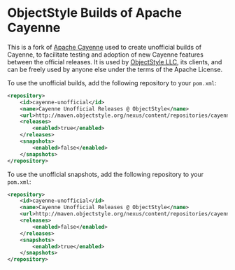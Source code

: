 <!--
	Licensed to the Apache Software Foundation (ASF) under one
	or more contributor license agreements.  See the NOTICE file
	distributed with this work for additional information
	regarding copyright ownership.  The ASF licenses this file
	to you under the Apache License, Version 2.0 (the
	"License"); you may not use this file except in compliance
	with the License.  You may obtain a copy of the License at
	
	http://www.apache.org/licenses/LICENSE-2.0
	
	Unless required by applicable law or agreed to in writing,
	software distributed under the License is distributed on an
	"AS IS" BASIS, WITHOUT WARRANTIES OR CONDITIONS OF ANY
	KIND, either express or implied.  See the License for the
	specific language governing permissions and limitations
	under the License.   
-->
ObjectStyle Builds of Apache Cayenne
======================================

This is a fork of [Apache Cayenne](http://cayenne.apache.org/) used to create unofficial builds of Cayenne, 
to facilitate testing and adoption of new Cayenne features between the official releases. It is used by 
[ObjectStyle LLC](http://objectstyle.com), its clients, and can be freely used by anyone else under the terms
of the Apache License.

To use the unofficial builds, add the following repository to your ```pom.xml```:

```xml
<repository>
	<id>cayenne-unofficial</id>
	<name>Cayenne Unofficial Releases @ ObjectStyle</name>
	<url>http://maven.objectstyle.org/nexus/content/repositories/cayenne-unofficial/</url>
	<releases>
        <enabled>true</enabled>
    </releases>
    <snapshots>
        <enabled>false</enabled>
    </snapshots>
</repository>
```

To use the unofficial snapshots, add the following repository to your ```pom.xml```:

```xml
<repository>
	<id>cayenne-unofficial</id>
	<name>Cayenne Unofficial Releases @ ObjectStyle</name>
	<url>http://maven.objectstyle.org/nexus/content/repositories/cayenne-unofficial-snapshots/</url>
	<releases>
        <enabled>false</enabled>
    </releases>
    <snapshots>
        <enabled>true</enabled>
    </snapshots>
</repository>
```

